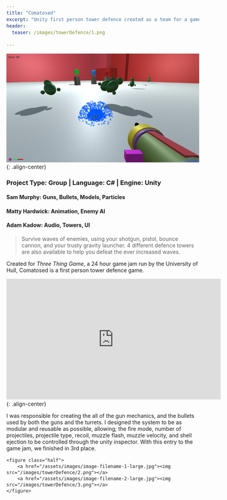 ```yaml
---
title: "Comatosed"
excerpt: "Unity first person tower defence created as a team for a game jam"
header:
  teaser: /images/towerDefence/1.png

---
```


![Action shot](/images/towerDefence/1.png){: .align-center}

### Project Type: Group | Language: C# | Engine: Unity

#### Sam Murphy: Guns, Bullets, Models, Particles

#### Matty Hardwick: Animation, Enemy AI

#### Adam Kadow: Audio, Towers, UI

> Survive waves of enemies, using your shotgun, pistol, bounce cannon, and your trusty gravity launcher.  4 different defence towers are also available to help you defeat the ever increased waves.

Created for *Three Thing Game*, a 24 hour game jam run by the University of Hull, Comatosed is a first person tower defence game. 

<iframe width="560" height="315" src="https://www.youtube.com/watch?v=rAUGIRJ3K1A" frameborder="0" allowfullscreen></iframe>{: .align-center}

I was responsible for creating the all of the gun mechanics, and the bullets used by both the guns and the turrets. I designed the system to be as modular and reusable as possible, allowing; the fire mode, number of projectiles, projectile type, recoil, muzzle flash, muzzle velocity, and shell ejection to be controlled through the unity inspector. With this entry to the game jam, we finished in 3rd place.

```
<figure class="half">
    <a href="/assets/images/image-filename-1-large.jpg"><img src="/images/towerDefence/2.png"></a>
    <a href="/assets/images/image-filename-2-large.jpg"><img src="/images/towerDefence/3.png"></a>
</figure>
```